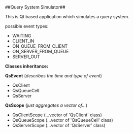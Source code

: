 ##Query System Simulator##

This is Qt based application which simulates a query system.

possible event types: 
* WAITING 
* CLIENT_IN 
* ON_QUEUE_FROM_CLIENT 
* ON_SERVER_FROM_QUEUE 
* SERVER_OUT

**Classes inheritance:**

**QsEvent** (_describes the time and type of event_)

* QsClient
* QsQueueCell
* QsServer

**QsScope** (_just aggregates a vector of..._)

* QsClientScope (...vector of 'QsClient' class)
* QsQueueScope (...vector of 'QsQueueCell' class)
* QsServerScope (...vector of 'QsServer' class)

